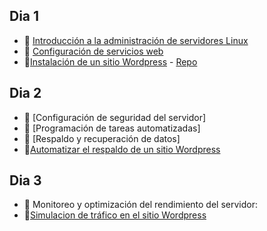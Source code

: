 ## Dia 1

- 📗 [Introducción a la administración de servidores Linux](./intro-servidores.md)
- 📗 [Configuración de servicios web](./web-services.es.md)
- 🧪[Instalación de un sitio Wordpress](./labs/deploying-wordpress-site.es.md) - [Repo](https://github.com/4GeeksAcademy/deploying-wordpress-debian)

## Dia 2

- 📗 [Configuración de seguridad del servidor]
- 📗 [Programación de tareas automatizadas]
- 📗 [Respaldo y recuperación de datos]
- 🧪[Automatizar el respaldo de un sitio Wordpress](./labs/automate-wordpress-backup.es.md)

## Dia 3

- 📗 Monitoreo y optimización del rendimiento del servidor:
- 🧪[Simulacion de tráfico en el sitio Wordpress](./labs/traffic-simulation.es.md)

